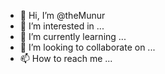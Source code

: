 - 👋 Hi, I’m @theMunur
- 👀 I’m interested in ...
- 🌱 I’m currently learning ...
- 💞️ I’m looking to collaborate on ...
- 📫 How to reach me ...

<!---
theMunur/theMunur is a ✨ special ✨ repository because its `README.md` (this file) appears on your GitHub profile.
You can click the Preview link to take a look at your changes.
--->
